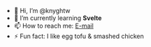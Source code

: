 - 👋 Hi, I’m @knyghtw
- 🌱 I’m currently learning **Svelte**
- 📫 How to reach me: [E-mail](mailto:tmbwpva@protonmail.com)
- ⚡ Fun fact: I like egg tofu & smashed chicken

<!---
Slavouz/Slavouz is a ✨ special ✨ repository because its `README.md` (this file) appears on your GitHub profile.
You can click the Preview link to take a look at your changes.
--->
